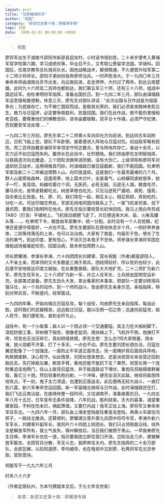 ```yaml
---
layout: post
title: "记廖耀湘将军"
author: "祝能"
category: "新邵文史第十辑：廖耀湘专辑"
tags: 分类
date:  1900-01-01 00:00:00 +0000
---
```

> 祝能

廖将军出生于湖南今邵阳市新邵县迴龙村，小时读书很刻苦，二十来岁便考入黄埔军官学校第六期，学习成绩优等，毕业后不久，又考取公费留学法国，学骑科。回国后，任南京教导总队骑兵队长。因他战略战术，都很精通，不久便晋升陆军第二十二师少将师长。邵阳子弟纷纷投奔廖师当兵。一时声势浩大。于一九四〇年三月奉命率师由湖南白牙市出发，向云南前进，走走停停，大约过了两年。到达云南楚雄。此时九十六师及二百师也都到达，我们第五军三个师，还有三十八师，组成中国远征军。由杜聿明将军指挥，准备出国抗日。到一九四二年三月，部队由滇缅路车运至缅甸曼德勒，休息三天，廖先生对部队讲话：“此次出国与日作战是为祖国争光；为民族存亡，为不做亡国奴而战，是极其光荣的，我们必须奋发精神舍死忘生，极力与日寇拼，必定要争取胜利，凯旋回国。我们在此作战，绝不能伤害缅甸老百姓，要尊重他们的佛教信仰，进寺庙要脱鞋，双手合十作揖，必须严守纪律，否则要受军法处理……”

一九四二年三月初。廖先生率二十二师乘火车向仰光方向前进。到达同古车站附近，日机飞临上空。部队下车卧倒，接着便进入阵地与日寇对抗。初战我军略有损伤，而二百师由戴安澜将军率领坚守同古要点，誓与阵地共存亡。奋战十余天，以实力远不如日寇而失利。戴师长在此役中，壮烈牺牲。我们师由廖先生明智指挥，沿铁路逐次向北撤退，三个团轮流做转进防御，没有大伤亡。上级领导称廖将军对退却防卫战术，运用得极其巧妙。时滇缅路已被日寇截断，我们不能回国。杜聿明军部及新二十二师被迫爬野人山，向印度退却。这是我们一生最苦最难的几个月。野人山是原始森林，适逢雨季，地上腐木烂叶，全是毒气，山蚂蟥同虐蚊很多，蚊子一叮，发高烧。蚂蝗咬着烂个洞，无医药，必死无疑。沿途无人烟，粮食吃尽，骡马杀光，皮带皮鞋都吃光，树皮草根也吃光，只见沿途死尸遍地，病死、饿死、自杀者比比皆是。杜、廖、刘，我们常在一起，相互关心，相互照顾，弄到吃的，分吃一点。可达印缅交界处，军部无线电同国内联系上了。一架飞机来侦查，投下通讯筒，要我们指明所在地点。廖先生指示要祝营长赶快回信。我马上用白布剪成TABO（打洛）平铺地上，飞机摇动翅膀飞走了。次日便送来大米、盐、火柴及罐头等……。杜聿明下令，粮食由军部集中，统一分配。此时没有一个人去抢粮，纪律还是遵守得蛮好，一点也不乱。廖先生要部队在原地休息半个月，一则好养养身体，二则等待落伍的上来，也可以治治病。大家有了救星，均喜形于色，增长了生活的勇气，到达印度，更有信心，不消灭日本鬼子不甘休。师参谋长李涛将军因在缅甸战场被毒蛇咬伤，回国治病，故未参加爬野人山。

师长廖耀湘、参谋长李涛、六十四团团长刘建章、营长祝能（作者)都是邵阳人，人不亲土亲，而率领的又大多数是三湘子弟兵，团结得较好，所以死的也较少，此后便平安地抵达印度兰姆伽，在此重整旗鼓，部队大大地扩充，二十二师扩为新六军，廖先生任军长，三十八师扩为新一军，孙立人任军长，士兵统由昆明空运补充，全部美式装备。廖先生劲头大发，拿出看家的本事来，把部队一定要训练得兵强马壮，从一个兵的动作，到一个师的战斗，皆由廖先生亲身示范，亲临指挥，特别对带兵官，不断提问，经常面试。

一九四四年春，开始向缅北日寇反攻，每个战役，均由廖先生亲自指挥，每战必胜。这时我们的武器精良，远远胜过日寇，能以压倒一切之势；迅速向前猛攻，敌人死守，我们便死攻，直到全歼为止。

战役中，有一个小故事；敌人以一个团占领一个交通要隘，其主力在大榕树脚下，深挖防御工事，将树根下掏空，很像老鼠洞，用扶梯上下，飞机炸不倒，炮弹打不垮，坦克也无法压碎它，真如铜墙铁壁。廖先生想：怎么办?同大家商量，用水淹、放火烧都不济事，打了十多天，一点也不动。廖先生要刘团长想办法，日寇左翼还配备了一个加强连，一面防止牛车道正面攻击，另一面掩护其后面炮兵阵地，构筑碉堡群，决心死守。似此情景，刘团长想来想去，还是派祝营长率该营迂回到敌后去，先打掉敌左翼，断其手臂，看他还能不能抗下去？果然，祝营长用一个连附重迫击炮两门，往山上敌背后猛攻，并于敌退路设下埋伏，重炮先将敌碉堡群摧毁，轰它三十炮，然后轻重机枪扫射，一个冲锋，便完全消灭此敌，继续将敌炮阵地攻占，不一刻，鬼子主力溃退，也遭到正面追击。此后便再无较大战斗，一直打到八莫。新六军奉命空运回国，新一军留缅北继续与日作战，此时滇缅路还在打，我们飞达云南沾益，在曲靖休整一段时间，又往湖南开，准备接着抗日。一九四五年八月十五日，日军宣布无条件投降，八年抗战，胜利结束。天大的喜事，渴望重建家园，不料忧伤未已，祸起萧墙，又要打内战！我军正驻上海，廖将军又奉命率军往东北。一九四六年一月，部队由上海坐登陆艇往秦皇岛登陆，再乘火车直往沟邦子，一路往北推进。还算顺利，廖耀湘又晋升第九兵团中将司令官，李涛升新六军军长，刘建章升副军长，我则升六十四团上校团长。我们只占领铁路沿线，线外全是解放军所有，我士气丧失，锦州解放后，当日我们被困于黑山，一早我奉廖先生召唤，李涛军长也在一道，指示要我团立即往营口开进。岂知没走几步，便被解放军截击，全团官兵分散，军无斗志，我即奔往关内。廖先生指挥的二十余万部队，全部瓦解。以后知道廖、李均被俘，也在电视中见到廖、杜两将军在北京参政，受到宽待。

祝能写于一九九六年三月

时年八十六岁

（作者定居杭州，为本刊撰就本文后，于九七年去世矣）

> *<!-- 录入校对：佚名 -->*

> 来源：新邵文史第十辑：廖耀湘专辑